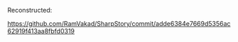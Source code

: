 Reconstructed:


https://github.com/RamVakad/SharpStory/commit/adde6384e7669d5356ac62919f413aa8fbfd0319
